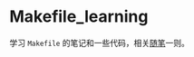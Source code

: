 # Makefile_learning

学习 `Makefile` 的笔记和一些代码，相关[随笔](http://www.cnblogs.com/tyrus/p/linux_makefile.html "【LINUX网络编程】Makefile文件")一则。
